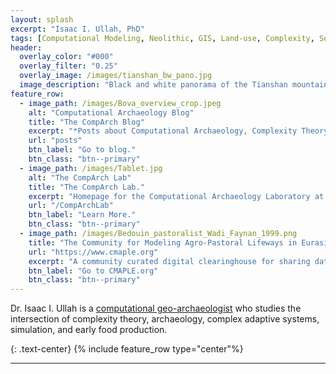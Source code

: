 ```yaml
---
layout: splash
excerpt: "Isaac I. Ullah, PhD"
tags: [Computational Modeling, Neolithic, GIS, Land-use, Complexity, Social-Environmental Systems]
header:
  overlay_color: "#000"
  overlay_filter: "0.25"
  overlay_image: /images/tianshan_bw_pano.jpg
  image_description: "Black and white panorama of the Tianshan mountains in southern Kazakhstan"
feature_row:
  - image_path: /images/Bova_overview_crop.jpeg
    alt: "Computational Archaeology Blog"
    title: "The CompArch Blog"
    excerpt: "*Posts about Computational Archaeology, Complexity Theory, GIS, Agent Based Modeling, and more...*"
    url: "posts"
    btn_label: "Go to blog."
    btn_class: "btn--primary"
  - image_path: /images/Tablet.jpg
    alt: "The CompArch Lab"
    title: "The CompArch Lab."
    excerpt: "Homepage for the Computational Archaeology Laboratory at San Diego State University."
    url: "/CompArchLab"
    btn_label: "Learn More."
    btn_class: "btn--primary"
  - image_path: /images/Bedouin_pastoralist_Wadi_Faynan_1999.png
    title: "The Community for Modeling Agro-Pastoral Lifeways in Eurasia"
    url: "https://www.cmaple.org"
    excerpt: "A community curated digital clearinghouse for sharing data and models about Agro-Pastoralism in Eurasia."
    btn_label: "Go to CMAPLE.org"
    btn_class: "btn--primary"
---
```

Dr. Isaac I. Ullah is a [computational geo-archaeologist](https://isaacullah.github.io/What-is-Computational-Archaeology/) who studies the intersection of complexity theory, archaeology, complex adaptive systems, simulation, and early food production.

{: .text-center}
{% include feature_row type="center"%}


---
